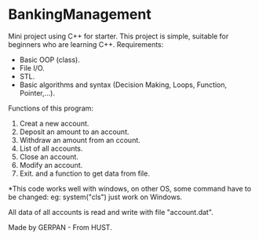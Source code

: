 # BankingManagement
Mini project using C++ for starter.
This project is simple, suitable for beginners who are learning C++.
Requirements:
- Basic OOP (class).
- File I/O.
- STL.
- Basic algorithms and syntax (Decision Making, Loops, Function, Pointer,...).

Functions of this program:
1. Creat a new account.
2. Deposit an amount to an account.
3. Withdraw an amount from an ccount.
4. List of all accounts.
5. Close an account.
6. Modify an account.
7. Exit.
and a function to get data from file.

*This code works well with windows, on other OS, some command have to be changed: eg: system("cls") just work on Windows.

All data of all accounts is read and write with file "account.dat".

Made by GERPAN - From HUST.
